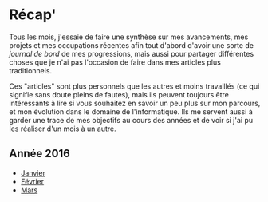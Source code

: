 Récap'
======


Tous les mois, j'essaie de faire une synthèse sur mes avancements, mes projets et mes occupations récentes afin tout d'abord d'avoir une sorte de *journal de bord* de mes progressions, mais aussi pour partager différentes choses que je n'ai pas l'occasion de faire dans mes articles plus traditionnels.

Ces "articles" sont plus personnels que les autres et moins travaillés (ce qui signifie sans doute pleins de fautes), mais ils peuvent toujours être intéressants à lire si vous souhaitez en savoir un peu plus sur mon parcours, et mon évolution dans le domaine de l'informatique. Ils me servent aussi à garder une trace de mes objectifs au cours des années et de voir si j'ai pu les réaliser d'un mois à un autre.

## Année 2016

- [Janvier](/recap/janvier2016.html)
- [Février](/recap/fevrier2016.html)
- [Mars](/recap/mars2016.html)
